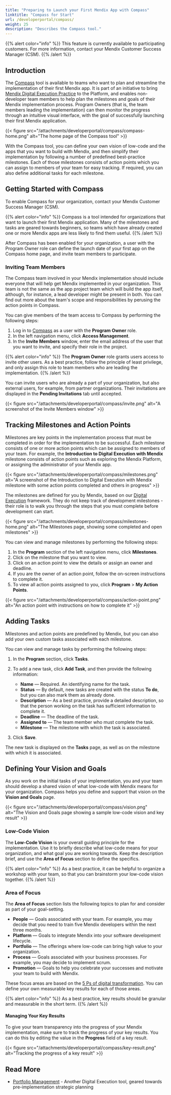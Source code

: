 ```yaml
---
title: "Preparing to Launch your First Mendix App with Compass"
linktitle: "Compass for Start"
url: /developerportal/compass/
weight: 25
description: "Describes the Compass tool."
---
```


{{% alert color="info" %}} This feature is currently available to participating customers. For more information, contact your Mendix Customer Success Manager (CSM). {{% /alert %}}

## Introduction

The [Compass](https://compass.home.mendix.com/) tool is available to teams who want to plan and streamline the implementation of their first Mendix app. It is part of an initiative to bring [Mendix Digital Execution Practice](https://www.mendix.com/evaluation-guide/digital-execution-practice/#what-is-the-mendix-digital-execution-practice) to the Platform, and enables non-developer team members to help plan the milestones and goals of their Mendix implementation process. Program Owners (that is, the team members leading the implementation) can then monitor the progress through an intuitive visual interface, with the goal of successfully launching their first Mendix application.

{{< figure src="/attachments/developerportal/compass/compass-home.png" alt="The home page of the Compass tool" >}}

With the Compass tool, you can define your own vision of low-code and the apps that you want to build with Mendix, and then simplify their implementation by following a number of predefined best-practice milestones. Each of those milestones consists of action points which you can assign to members of your team for easy tracking. If required, you can also define additional tasks for each milestone.

## Getting Started with Compass

To enable Compass for your organization, contact your Mendix Customer Success Manager (CSM). 

{{% alert color="info" %}}
Compass is a tool intended for organizations that want to launch their first Mendix application. Many of the milestones and tasks are geared towards beginners, so teams which have already created one or more Mendix apps are less likely to find them useful.
{{% /alert %}}

After Compass has been enabled for your organization, a user with the Program Owner role can define the launch date of your first app on the Compass home page, and invite team members to participate.

### Inviting Team Members

The Compass team involved in your Mendix implementation should include everyone that will help get Mendix implemented in your organization. This team is not the same as the app project team which will build the app itself, although, for instance, a lead developer might be present in both. You can find out more about the team's scope and responsibilities by perusing the action points in Compass.

You can give members of the team access to Compass by performing the following steps:

1. Log in to [Compass](https://compass.home.mendix.com/) as a user with the **Program Owner** role.
2. In the left navigation menu, click **Access Management**.
3. In the **Invite Members** window, enter the email address of the user that you want to invite, and specify their role in the project.

{{% alert color="info" %}}
The **Program Owner** role grants users access to invite other users. As a best practice, follow the principle of least privilege, and only assign this role to team members who are leading the implementation.
{{% /alert %}}

You can invite users who are already a part of your organization, but also external users, for example, from partner organizations. Their invitations are displayed in the **Pending Invitations** tab until accepted.

{{< figure src="/attachments/developerportal/compass/invite.png" alt="A screenshot of the Invite Members window" >}}
  
## Tracking Milestones and Action Points

Milestones are key points in the implementation process that must be completed in order for the implementation to be successful. Each milestone consists of one or more action points which can be assigned to members of your team. For example, the **Introduction to Digital Execution with Mendix** milestone consists of action points such as exploring the Mendix Platform, or assigning the administrator of your Mendix app.

{{< figure src="/attachments/developerportal/compass/milestones.png" alt="A screenshot of the Introduction to Digital Execution with Mendix milestone with some action points completed and others in progress" >}}

The milestones are defined for you by Mendix, based on our [Digital Execution](https://www.mendix.com/glossary/digital-execution/) framework. They do not keep track of development milestones - their role is to walk you through the steps that you must complete before development can start.

{{< figure src="/attachments/developerportal/compass/milestones-home.png" alt="The Milestones page, showing some completed and open milestones" >}}

You can view and manage milestones by performing the following steps:

1. In the **Program** section of the left navigation menu, click **Milestones**.
2. Click on the milestone that you want to view.
3. Click on an action point to view the details or assign an owner and deadline.
4. If you are the owner of an action point, follow the on-screen instructions to complete it.
5. To view all action points assigned to you, click **Program** > **My Action Points**.

{{< figure src="/attachments/developerportal/compass/action-point.png" alt="An action point with instructions on how to complete it" >}}

## Adding Tasks

Milestones and action points are predefined by Mendix, but you can also add your own custom tasks associated with each milestone.

You can view and manage tasks by performing the following steps:

1. In the **Program** section, click **Tasks**.
2. To add a new task, click **Add Task**, and then provide the following information:

    * **Name** — Required. An identifying name for the task.
    * **Status** — By default, new tasks are created with the status **To do**, but you can also mark them as already done.
    * **Description** — As a best practice, provide a detailed description, so that the person working on the task has sufficient information to complete it.
    * **Deadline** — The deadline of the task.
    * **Assigned to** — The team member who must complete the task.
    * **Milestone** — The milestone with which the task is associated.

3. Click **Save**.

The new task is displayed on the **Tasks** page, as well as on the milestone with which it is associated.

## Defining Your Vision and Goals

As you work on the initial tasks of your implementation, you and your team should develop a shared vision of what low-code with Mendix means for your organization. Compass helps you define and support that vision on the **Vision and Goals** page.

{{< figure src="/attachments/developerportal/compass/vision.png" alt="The Vision and Goals page showing a sample low-code vision and key result" >}}

### Low-Code Vision

The **Low-Code Vision** is your overall guiding principle for the implementation. Use it to briefly describe what low-code means for your organization, and what goal you are working towards. Keep the description brief, and use the **Area of Focus** section to define the specifics.

{{% alert color="info" %}}
As a best practice, it can be helpful to organize a workshop with your team, so that you can brainstorm your low-code vision together.
{{% /alert %}}

### Area of Focus

The **Area of Focus** section lists the following topics to plan for and consider as part of your goal-setting.

* **People** — Goals associated with your team. For example, you may decide that you need to train five Mendix developers within the next three months.
* **Platform** — Goals to integrate Mendix into your software development lifecycle.
* **Portfolio** — The offerings where low-code can bring high value to your organization.
* **Process** — Goals associated with your business processes. For example, you may decide to implement scrum.
* **Promotion** — Goals to help you celebrate your successes and motivate your team to build with Mendix.

These focus areas are based on the [5 Ps of digital transformation](https://www.mendix.com/glossary/digital-execution/#what-are-the-5-ps-of-digital-transformation). You can define your own measurable key results for each of those areas.

{{% alert color="info" %}}
As a best practice, key results should be granular and measurable in the short term.
{{% /alert %}}

#### Managing Your Key Results

To give your team transparency into the progress of your Mendix implementation, make sure to track the progress of your key results. You can do this by editing the value in the **Progress** field of a key result.

{{< figure src="/attachments/developerportal/compass/key-result.png" alt="Tracking the progress of a key result" >}}

## Read More

* [Portfolio Management](/developerportal/portfolio-management/) - Another Digital Execution tool, geared towards pre-implementation strategic planning

